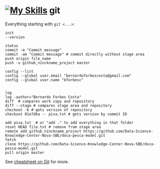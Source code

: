 # [![My Skills](https://skills.thijs.gg/icons?i=git)](https://skills.thijs.gg) git

Everything starting with ```git <...>```:
```
init
--version
```

```
status
commit -m "Commit message"
commit -am "Commit message" # commit directly without stage area
push origin file_name
push -u github_ninckname_project master
```

```
config --list
config --global user.email "bernardoforbescosta@gmail.com" 
config --global user.name "bforbesc"
```
```

log
log -author="Bernardo Forbes Costa"
diff  # compares work copy and repository
diff --stage # compares stage area and repository 
checkout -b # gets version of repository
checkout 01e7dba -- pixa.txt # gets version by commit ID
```

```
add pixa.txt  # or "add ." to add everything in that folder
reset HEAD file.txt # remove from stage area
remote add github_ninckname_project https://github.com/Data-Science-Knowledge-Center-Nova-SBE/doca-pesca-model.git
fetch
clone https://github.com/Data-Science-Knowledge-Center-Nova-SBE/doca-pesca-model.git 
pull origin master
```
See [cheatsheet on Git](https://education.github.com/git-cheat-sheet-education.pdf) for more.
